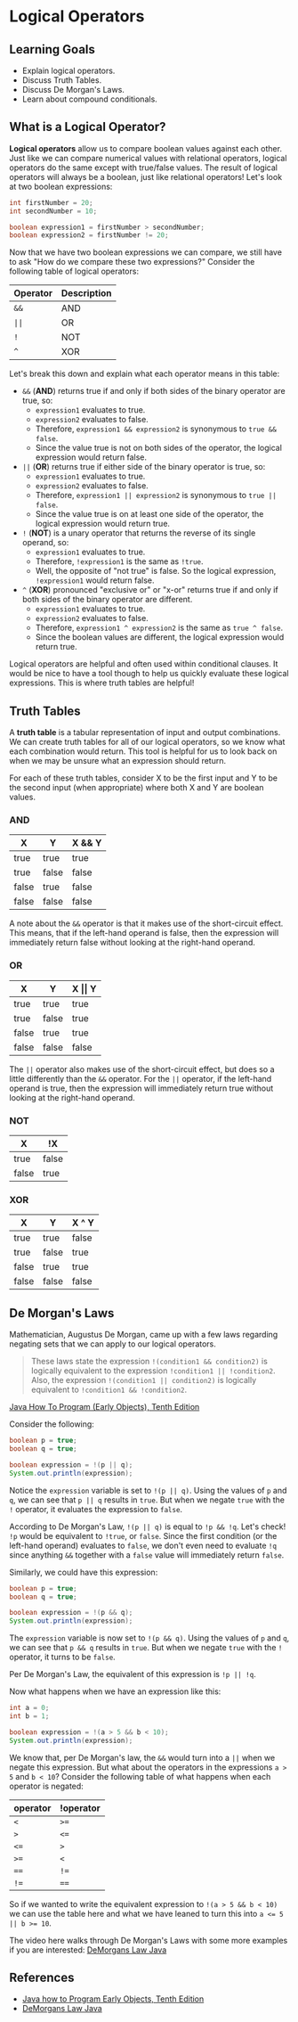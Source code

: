 # Logical Operators

## Learning Goals

- Explain logical operators.
- Discuss Truth Tables.
- Discuss De Morgan's Laws.
- Learn about compound conditionals.

## What is a Logical Operator?

**Logical operators** allow us to compare boolean values against each other.
Just like we can compare numerical values with relational operators, logical
operators do the same except with true/false values. The result of logical
operators will always be a boolean, just like relational operators! Let's
look at two boolean expressions:

```java
int firstNumber = 20;
int secondNumber = 10;

boolean expression1 = firstNumber > secondNumber;
boolean expression2 = firstNumber != 20;
```

Now that we have two boolean expressions we can compare, we still have to ask
"How do we compare these two expressions?" Consider the following table of
logical operators:

| Operator                  | Description |
|---------------------------|-------------|
| `&&`                      | AND         |
| <code>&vert;&vert;</code> | OR          |
| `!`                       | NOT         |
| `^`                       | XOR         |

Let's break this down and explain what each operator means in this table:

- `&&` (**AND**) returns true if and only if both sides of the binary operator
  are true, so:
  - `expression1` evaluates to true.
  - `expression2` evaluates to false.
  - Therefore, `expression1 && expression2` is synonymous to `true && false`.
  - Since the value true is not on both sides of the operator, the logical
    expression would return false.
- `||` (**OR**) returns true if either side of the binary operator is true, so:
  - `expression1` evaluates to true.
  - `expression2` evaluates to false.
  - Therefore, `expression1 || expression2` is synonymous to `true || false`.
  - Since the value true is on at least one side of the operator, the logical
    expression would return true.
- `!` (**NOT**) is a unary operator that returns the reverse of its single
  operand, so:
  - `expression1` evaluates to true.
  - Therefore, `!expression1` is the same as `!true`.
  - Well, the opposite of "not true" is false. So the logical expression,
    `!expression1` would return false.
- `^` (**XOR**) pronounced "exclusive or" or "x-or" returns true if and only if
  both sides of the binary operator are different.
  - `expression1` evaluates to true.
  - `expression2` evaluates to false.
  - Therefore, `expression1 ^ expression2` is the same as `true ^ false`.
  - Since the boolean values are different, the logical expression would return
    true.

Logical operators are helpful and often used within conditional clauses.
It would be nice to have a tool though to help us quickly evaluate these
logical expressions. This is where truth tables are helpful!

## Truth Tables

A **truth table** is a tabular representation of input and output combinations.
We can create truth tables for all of our logical operators, so we know what
each combination would return. This tool is helpful for us to look back on
when we may be unsure what an expression should return.

For each of these truth tables, consider X to be the first input and Y to be
the second input (when appropriate) where both X and Y are boolean values.

### AND

| X     | Y     | X && Y |
|-------|-------|--------|
| true  | true  | true   |
| true  | false | false  |
| false | true  | false  |
| false | false | false  |

A note about the `&&` operator is that it makes use of the short-circuit effect.
This means, that if the left-hand operand is false, then the expression will
immediately return false without looking at the right-hand operand.

### OR

| X     | Y     | X &vert;&vert; Y |
|-------|-------|------------------|
| true  | true  | true             |
| true  | false | true             |
| false | true  | true             |
| false | false | false            |

The `||` operator also makes use of the short-circuit effect, but does so a
little differently than the `&&` operator. For the `||` operator, if the
left-hand operand is true, then the expression will immediately return true
without looking at the right-hand operand.

### NOT

| X     | !X    |
|-------|-------|
| true  | false |
| false | true  |

### XOR

| X     | Y     | X ^ Y |
|-------|-------|-------|
| true  | true  | false |
| true  | false | true  |
| false | true  | true  |
| false | false | false |

## De Morgan's Laws

Mathematician, Augustus De Morgan, came up with a few laws regarding negating
sets that we can apply to our logical operators.

> These laws state the expression `!(condition1 && condition2)` is logically
> equivalent to the expression `!condition1 || !condition2`. Also, the
> expression `!(condition1 || condition2)` is logically equivalent to
> `!condition1 && !condition2`.
 
[Java How To Program (Early Objects), Tenth Edition](https://learning.oreilly.com/library/view/java-how-to/9780133813036/ch05lev1sec16.html#ch05lev1sec16)

Consider the following:

```java
boolean p = true;
boolean q = true;

boolean expression = !(p || q);
System.out.println(expression);
```

Notice the `expression` variable is set to `!(p || q)`. Using the values of `p`
and `q`, we can see that `p || q` results in `true`. But when we negate `true`
with the `!` operator, it evaluates the expression to `false`.

According to De Morgan's Law, `!(p || q)` is equal to `!p && !q`. Let's check!
`!p` would be equivalent to `!true`, or `false`. Since the first condition (or
the left-hand operand) evaluates to `false`, we don't even need to evaluate `!q`
since anything `&&` together with a `false` value will immediately return
`false`.

Similarly, we could have this expression:

```java
boolean p = true;
boolean q = true;

boolean expression = !(p && q);
System.out.println(expression);
```

The `expression` variable is now set to `!(p && q)`. Using the values of `p` and
`q`, we can see that `p && q` results in `true`. But when we negate `true` with
the `!` operator, it turns to be `false`.

Per De Morgan's Law, the equivalent of this expression is `!p || !q`.

Now what happens when we have an expression like this:

```java
int a = 0;
int b = 1;

boolean expression = !(a > 5 && b < 10);
System.out.println(expression);
```

We know that, per De Morgan's law, the `&&` would turn into a `||` when we
negate this expression. But what about the operators in the expressions
`a > 5` and `b < 10`? Consider the following table of what happens when each
operator is negated:

| operator | !operator |
|----------|-----------|
| `<`      | `>=`      |
| `>`      | `<=`      |
| `<=`     | `>`       |
| `>=`     | `<`       |
| `==`     | `!=`      |
| `!=`     | `==`      |

So if we wanted to write the equivalent expression to `!(a > 5 && b < 10)` we
can use the table here and what we have leaned to turn this into
`a <= 5 || b >= 10`.

The video here walks through De Morgan's Laws with some more examples if you are
interested:
[DeMorgans Law Java](https://www.youtube.com/watch?v=Q8urfkOAvxE)

## References

- [Java how to Program Early Objects, Tenth Edition](https://learning.oreilly.com/library/view/java-how-to/9780133813036/ch05lev1sec16.html#ch05lev1sec16)
- [DeMorgans Law Java](https://www.youtube.com/watch?v=Q8urfkOAvxE)

